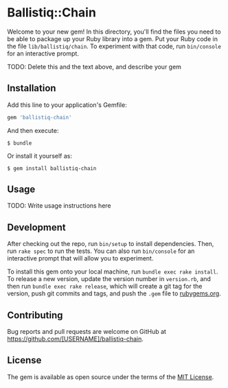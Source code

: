 # Ballistiq::Chain

Welcome to your new gem! In this directory, you'll find the files you need to be able to package up your Ruby library into a gem. Put your Ruby code in the file `lib/ballistiq/chain`. To experiment with that code, run `bin/console` for an interactive prompt.

TODO: Delete this and the text above, and describe your gem

## Installation

Add this line to your application's Gemfile:

```ruby
gem 'ballistiq-chain'
```

And then execute:

    $ bundle

Or install it yourself as:

    $ gem install ballistiq-chain

## Usage

TODO: Write usage instructions here

## Development

After checking out the repo, run `bin/setup` to install dependencies. Then, run `rake spec` to run the tests. You can also run `bin/console` for an interactive prompt that will allow you to experiment.

To install this gem onto your local machine, run `bundle exec rake install`. To release a new version, update the version number in `version.rb`, and then run `bundle exec rake release`, which will create a git tag for the version, push git commits and tags, and push the `.gem` file to [rubygems.org](https://rubygems.org).

## Contributing

Bug reports and pull requests are welcome on GitHub at https://github.com/[USERNAME]/ballistiq-chain.

## License

The gem is available as open source under the terms of the [MIT License](https://opensource.org/licenses/MIT).
